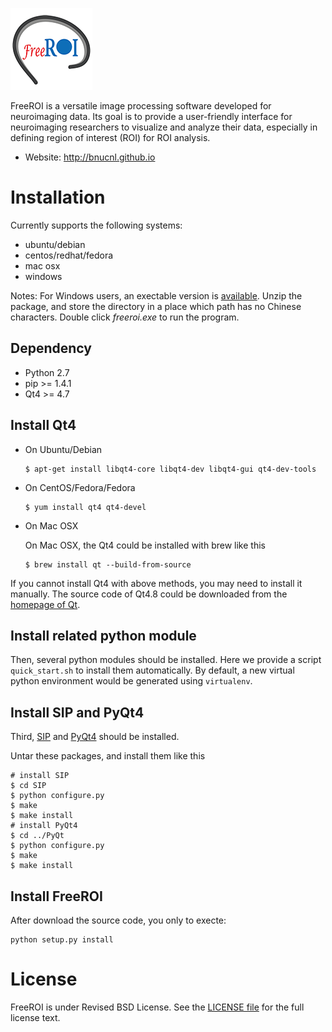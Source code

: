 ![Logo](/froi/gui/icon/logo_131.png)

FreeROI is a versatile image processing software developed for neuroimaging
data. Its goal is to provide a user-friendly interface for neuroimaging
researchers to visualize and analyze their data, especially in defining region
of interest (ROI) for ROI analysis.

* Website: <http://bnucnl.github.io>

# Installation

Currently supports the following systems:

* ubuntu/debian
* centos/redhat/fedora
* mac osx
* windows

Notes: For Windows users, an exectable version is
[available](http://sourceforge.net/projects/freeroi/files/?source=navbar).
Unzip the package, and store the directory in a place which path has no 
Chinese characters. Double click *freeroi.exe* to run the program.

## Dependency

* Python 2.7
* pip >= 1.4.1
* Qt4 >= 4.7


## Install Qt4

* On Ubuntu/Debian

  ```
  $ apt-get install libqt4-core libqt4-dev libqt4-gui qt4-dev-tools
  ```

* On CentOS/Fedora/Fedora
  ```
  $ yum install qt4 qt4-devel
  ```

* On Mac OSX
   
  On Mac OSX, the Qt4 could be installed with brew like this
  ```
  $ brew install qt --build-from-source
  ```

If you cannot install Qt4 with above methods, you may need to install it
manually. The source code of Qt4.8 could be downloaded from the
[homepage of Qt](http://qt-project.org/downloads).

## Install related python module

Then, several python modules should be installed. Here we provide a script
`quick_start.sh` to install them automatically. By default, a new virtual
python environment would be generated using `virtualenv`. 

## Install SIP and PyQt4

Third, [SIP](http://www.riverbankcomputing.com/software/sip/download) and 
[PyQt4](http://www.riverbankcomputing.com/software/pyqt/download) should be
installed.

Untar these packages, and install them like this
```
# install SIP
$ cd SIP
$ python configure.py
$ make
$ make install
# install PyQt4
$ cd ../PyQt
$ python configure.py
$ make
$ make install
```

## Install FreeROI

After download the source code, you only to execte:

```
python setup.py install
```

# License

FreeROI is under Revised BSD License.
See the [LICENSE file](https://github.com/BNUCNL/FreeROI/blob/master/LICENSE)
for the full license text.

